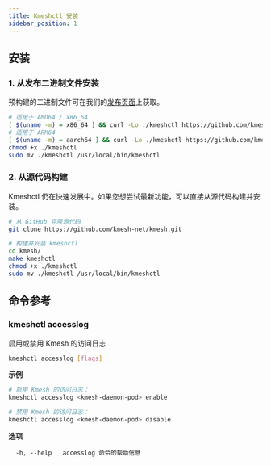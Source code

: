 ```yaml
---
title: Kmeshctl 安装
sidebar_position: 1
---
```


## 安装

### 1. 从发布二进制文件安装

预构建的二进制文件可在我们的[发布页面](https://github.com/kmesh-net/kmesh/releases)上获取。

```bash
# 适用于 AMD64 / x86_64
[ $(uname -m) = x86_64 ] && curl -Lo ./kmeshctl https://github.com/kmesh-net/kmesh/releases/download/v1.0.0/kmeshctl-linux-amd64
# 适用于 ARM64
[ $(uname -m) = aarch64 ] && curl -Lo ./kmeshctl https://github.com/kmesh-net/kmesh/releases/download/v1.0.0/kmeshctl-linux-arm64
chmod +x ./kmeshctl
sudo mv ./kmeshctl /usr/local/bin/kmeshctl
```

### 2. 从源代码构建

Kmeshctl 仍在快速发展中。如果您想尝试最新功能，可以直接从源代码构建并安装。

```bash
# 从 GitHub 克隆源代码
git clone https://github.com/kmesh-net/kmesh.git

# 构建并安装 kmeshctl
cd kmesh/
make kmeshctl
chmod +x ./kmeshctl
sudo mv ./kmeshctl /usr/local/bin/kmeshctl
```

## 命令参考

### kmeshctl accesslog

启用或禁用 Kmesh 的访问日志

```bash
kmeshctl accesslog [flags]
```

**示例**

```bash
# 启用 Kmesh 的访问日志：
kmeshctl accesslog <kmesh-daemon-pod> enable

# 禁用 Kmesh 的访问日志：
kmeshctl accesslog <kmesh-daemon-pod> disable
```

**选项**

```
  -h, --help   accesslog 命令的帮助信息
```
